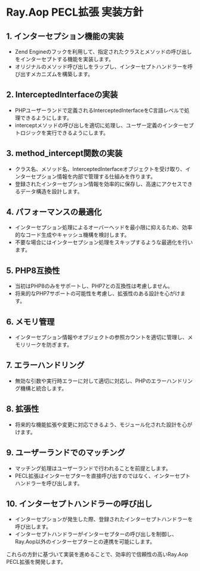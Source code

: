# Ray.Aop PECL拡張 実装方針

## 1. インターセプション機能の実装

- Zend Engineのフックを利用して、指定されたクラスとメソッドの呼び出しをインターセプトする機能を実装します。
- オリジナルのメソッド呼び出しをラップし、インターセプトハンドラーを呼び出すメカニズムを構築します。

## 2. InterceptedInterfaceの実装

- PHPユーザーランドで定義されるInterceptedInterfaceをC言語レベルで処理できるようにします。
- interceptメソッドの呼び出しを適切に処理し、ユーザー定義のインターセプトロジックを実行できるようにします。

## 3. method_intercept関数の実装

- クラス名、メソッド名、InterceptedInterfaceオブジェクトを受け取り、インターセプション情報を内部で管理する仕組みを作ります。
- 登録されたインターセプション情報を効率的に保存し、高速にアクセスできるデータ構造を設計します。

## 4. パフォーマンスの最適化

- インターセプション処理によるオーバーヘッドを最小限に抑えるため、効率的なコード生成やキャッシュ機構を検討します。
- 不要な場合にはインターセプション処理をスキップするような最適化を行います。

## 5. PHP8互換性

- 当初はPHP8のみをサポートし、PHP7との互換性は考慮しません。
- 将来的なPHP7サポートの可能性を考慮し、拡張性のある設計を心がけます。

## 6. メモリ管理

- インターセプション情報やオブジェクトの参照カウントを適切に管理し、メモリリークを防ぎます。

## 7. エラーハンドリング

- 無効な引数や実行時エラーに対して適切に対応し、PHPのエラーハンドリング機構と統合します。

## 8. 拡張性

- 将来的な機能拡張や変更に対応できるよう、モジュール化された設計を心がけます。

## 9. ユーザーランドでのマッチング

- マッチング処理はユーザーランドで行われることを前提とします。
- PECL拡張はインターセプターを直接呼び出すのではなく、インターセプトハンドラーを呼び出します。

## 10. インターセプトハンドラーの呼び出し

- インターセプションが発生した際、登録されたインターセプトハンドラーを呼び出します。
- インターセプトハンドラーがインターセプターの呼び出しを制御し、Ray.Aop以外のインターセプターとの連携を可能にします。

これらの方針に基づいて実装を進めることで、効率的で信頼性の高いRay.Aop PECL拡張を開発します。